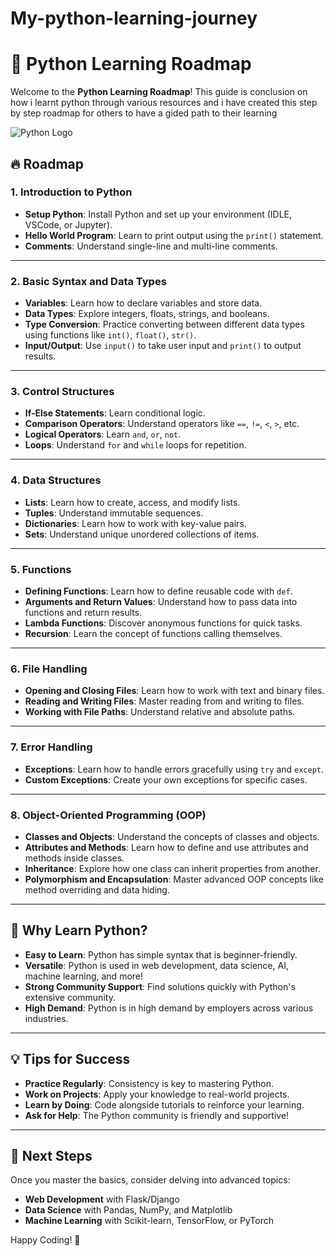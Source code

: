 # My-python-learning-journey
# 🚀 Python Learning Roadmap

Welcome to the **Python Learning Roadmap**! This guide is conclusion on how i learnt python through various resources and i have created this step by step roadmap for others to have a gided path to their learning 

![Python Logo](https://upload.wikimedia.org/wikipedia/commons/thumb/c/c3/Python-logo-notext.svg/600px-Python-logo-notext.svg.png)

## 🔥 Roadmap

### 1. **Introduction to Python**
   - **Setup Python**: Install Python and set up your environment (IDLE, VSCode, or Jupyter).
   - **Hello World Program**: Learn to print output using the `print()` statement.
   - **Comments**: Understand single-line and multi-line comments.
   
---

### 2. **Basic Syntax and Data Types**
   - **Variables**: Learn how to declare variables and store data.
   - **Data Types**: Explore integers, floats, strings, and booleans.
   - **Type Conversion**: Practice converting between different data types using functions like `int()`, `float()`, `str()`.
   - **Input/Output**: Use `input()` to take user input and `print()` to output results.

---

### 3. **Control Structures**
   - **If-Else Statements**: Learn conditional logic.
   - **Comparison Operators**: Understand operators like `==`, `!=`, `<`, `>`, etc.
   - **Logical Operators**: Learn `and`, `or`, `not`.
   - **Loops**: Understand `for` and `while` loops for repetition.

---

### 4. **Data Structures**
   - **Lists**: Learn how to create, access, and modify lists.
   - **Tuples**: Understand immutable sequences.
   - **Dictionaries**: Learn how to work with key-value pairs.
   - **Sets**: Understand unique unordered collections of items.

---

### 5. **Functions**
   - **Defining Functions**: Learn how to define reusable code with `def`.
   - **Arguments and Return Values**: Understand how to pass data into functions and return results.
   - **Lambda Functions**: Discover anonymous functions for quick tasks.
   - **Recursion**: Learn the concept of functions calling themselves.

---

### 6. **File Handling**
   - **Opening and Closing Files**: Learn how to work with text and binary files.
   - **Reading and Writing Files**: Master reading from and writing to files.
   - **Working with File Paths**: Understand relative and absolute paths.

---

### 7. **Error Handling**
   - **Exceptions**: Learn how to handle errors gracefully using `try` and `except`.
   - **Custom Exceptions**: Create your own exceptions for specific cases.

---

### 8. **Object-Oriented Programming (OOP)**
   - **Classes and Objects**: Understand the concepts of classes and objects.
   - **Attributes and Methods**: Learn how to define and use attributes and methods inside classes.
   - **Inheritance**: Explore how one class can inherit properties from another.
   - **Polymorphism and Encapsulation**: Master advanced OOP concepts like method overriding and data hiding.
   
---

## 🌟 Why Learn Python?

- **Easy to Learn**: Python has simple syntax that is beginner-friendly.
- **Versatile**: Python is used in web development, data science, AI, machine learning, and more!
- **Strong Community Support**: Find solutions quickly with Python's extensive community.
- **High Demand**: Python is in high demand by employers across various industries.

---

## 💡 Tips for Success

- **Practice Regularly**: Consistency is key to mastering Python.
- **Work on Projects**: Apply your knowledge to real-world projects.
- **Learn by Doing**: Code alongside tutorials to reinforce your learning.
- **Ask for Help**: The Python community is friendly and supportive!

---

## 🎯 Next Steps

Once you master the basics, consider delving into advanced topics:
- **Web Development** with Flask/Django
- **Data Science** with Pandas, NumPy, and Matplotlib
- **Machine Learning** with Scikit-learn, TensorFlow, or PyTorch

Happy Coding! 🎉

